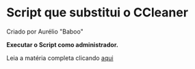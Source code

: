 # Script que substitui o CCleaner
Criado por Aurélio "Baboo"

**Executar o Script como administrador.**

Leia a matéria completa clicando [aqui](https://www.baboo.com.br/windows-10/conteudo-essencial-windows/script-que-substitui-o-ccleaner/%3famp)
